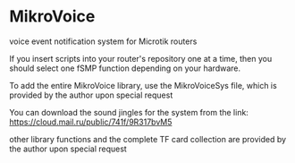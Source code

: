 # MikroVoice
voice event notification system for Microtik routers

If you insert scripts into your router's repository one at a time, then you should select one fSMP function depending on your hardware.

To add the entire MikroVoice library, use the MikroVoiceSys file, which is provided by the author upon special request

You can download the sound jingles for the system from the link: https://cloud.mail.ru/public/741f/9R317bvM5

other library functions and the complete TF card collection are provided by the author upon special request
